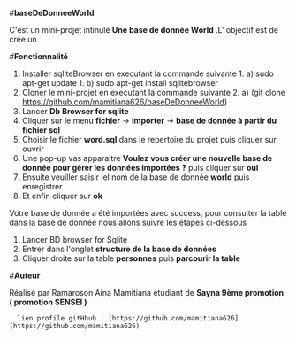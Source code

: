#**baseDeDonneeWorld**

C'est un mini-projet intinulé **Une base de donnée World** .L' objectif est de crée un 


#**Fonctionnalité**

 1. Installer sqliteBrowser en executant la commande suivante
 		1. a) sudo apt-get update
 		1. b) sudo apt-get install sqlitebrowser
 2. Cloner le mini-projet en executant la commande suivante
 		2. a) (git clone https://github.com/mamitiana626/baseDeDonneeWorld)
 2. Lancer **Db Browser for sqlite**
 3. Cliquer sur le menu **fichier** -> **importer** -> **base de donnée à partir du fichier sql** 
 4. Choisir le fichier **word.sql** dans le repertoire du projet puis  cliquer sur ouvrir
 5. Une pop-up vas apparaitre **Voulez vous créer une nouvelle base de donnée pour gérer les données importées ?** puis cliquer sur  **oui**
 6. Ensuite veuiller saisir lel nom de la base de donnée **world** puis enregistrer
 7. Et enfin cliquer sur **ok**

 Votre base de donnée a été importées avec success, pour consulter la table dans la base de donnée nous allons suivre les étapes ci-dessous

 1. Lancer BD browser for Sqlite
 2. Entrer dans l'onglet **structure de la base de données**
 3. Cliquer droite sur la table **personnes** puis  **parcourir la table**


#**Auteur**

Réalisé par Ramaroson Aina Mamitiana étudiant de **Sayna 9ème promotion ( promotion SENSEI )**
	 
	  lien profile gitHhub : [https://github.com/mamitiana626](https://github.com/mamitiana626)